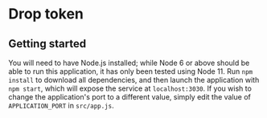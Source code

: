 # Drop token

## Getting started
You will need to have Node.js installed; while Node 6 or above should be able to run this application, it has only been tested using Node 11. Run `npm install` to download all dependencies, and then launch the application with `npm start`, which will expose the service at `localhost:3030`. If you wish to change the application's port to a different value, simply edit the value of `APPLICATION_PORT` in `src/app.js`.

